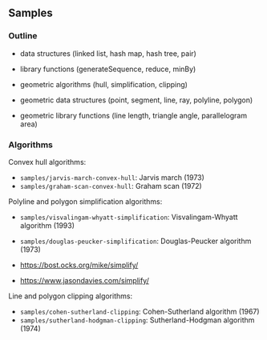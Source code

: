 ## Samples


### Outline

- data structures (linked list, hash map, hash tree, pair)
- library functions (generateSequence, reduce, minBy)
  
- geometric algorithms (hull, simplification, clipping)
- geometric data structures (point, segment, line, ray, polyline, polygon)
- geometric library functions (line length, triangle angle, parallelogram area)


### Algorithms

Convex hull algorithms:

- `samples/jarvis-march-convex-hull`: Jarvis march (1973)
- `samples/graham-scan-convex-hull`: Graham scan (1972)

Polyline and polygon simplification algorithms:

- `samples/visvalingam-whyatt-simplification`: Visvalingam-Whyatt algorithm (1993)
- `samples/douglas-peucker-simplification`: Douglas-Peucker algorithm (1973)

- https://bost.ocks.org/mike/simplify/
- https://www.jasondavies.com/simplify/

Line and polygon clipping algorithms:

- `samples/cohen-sutherland-clipping`: Cohen-Sutherland algorithm (1967)
- `samples/sutherland-hodgman-clipping`: Sutherland-Hodgman algorithm (1974)

